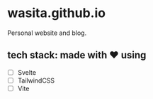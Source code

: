 # wasita.github.io

Personal website and blog.

## tech stack: made with ❤️ using

- [ ] Svelte
- [ ] TailwindCSS
- [ ] Vite
